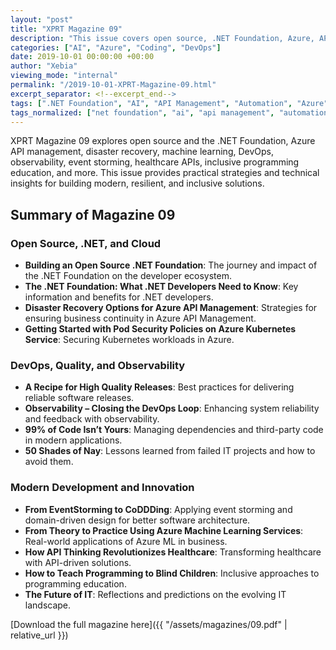 ```yaml
---
layout: "post"
title: "XPRT Magazine 09"
description: "This issue covers open source, .NET Foundation, Azure, API management, machine learning, DevOps, observability, and more."
categories: ["AI", "Azure", "Coding", "DevOps"]
date: 2019-10-01 00:00:00 +00:00
author: "Xebia"
viewing_mode: "internal"
permalink: "/2019-10-01-XPRT-Magazine-09.html"
excerpt_separator: <!--excerpt_end-->
tags: [".NET Foundation", "AI", "API Management", "Automation", "Azure", "Cloud", "Coding", "DevOps", "EventStorming", "Healthcare", "High Quality Releases", "Inclusive Education", "IT Future", "Machine Learning", "Magazines", "Observability", "Open Source", "Pod Security"]
tags_normalized: ["net foundation", "ai", "api management", "automation", "azure", "cloud", "coding", "devops", "eventstorming", "healthcare", "high quality releases", "inclusive education", "it future", "machine learning", "magazines", "observability", "open source", "pod security"]
---
```


XPRT Magazine 09 explores open source and the .NET Foundation, Azure API management, disaster recovery, machine learning, DevOps, observability, event storming, healthcare APIs, inclusive programming education, and more. This issue provides practical strategies and technical insights for building modern, resilient, and inclusive solutions.
<!--excerpt_end-->

## Summary of Magazine 09

### Open Source, .NET, and Cloud

- **Building an Open Source .NET Foundation**: The journey and impact of the .NET Foundation on the developer ecosystem.
- **The .NET Foundation: What .NET Developers Need to Know**: Key information and benefits for .NET developers.
- **Disaster Recovery Options for Azure API Management**: Strategies for ensuring business continuity in Azure API Management.
- **Getting Started with Pod Security Policies on Azure Kubernetes Service**: Securing Kubernetes workloads in Azure.

### DevOps, Quality, and Observability

- **A Recipe for High Quality Releases**: Best practices for delivering reliable software releases.
- **Observability – Closing the DevOps Loop**: Enhancing system reliability and feedback with observability.
- **99% of Code Isn’t Yours**: Managing dependencies and third-party code in modern applications.
- **50 Shades of Nay**: Lessons learned from failed IT projects and how to avoid them.

### Modern Development and Innovation

- **From EventStorming to CoDDDing**: Applying event storming and domain-driven design for better software architecture.
- **From Theory to Practice Using Azure Machine Learning Services**: Real-world applications of Azure ML in business.
- **How API Thinking Revolutionizes Healthcare**: Transforming healthcare with API-driven solutions.
- **How to Teach Programming to Blind Children**: Inclusive approaches to programming education.
- **The Future of IT**: Reflections and predictions on the evolving IT landscape.

[Download the full magazine here]({{ "/assets/magazines/09.pdf" | relative_url }})
